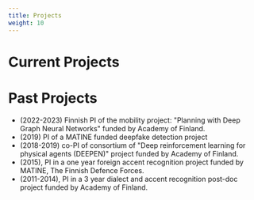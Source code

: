 ```yaml
---
title: Projects
weight: 10
---
```


# Current Projects

# Past Projects
- (2022-2023) Finnish PI of the mobility project: "Planning with Deep Graph Neural Networks" funded by Academy of Finland.
- (2019) PI of a MATINE funded deepfake detection project
- (2018-2019) co-PI of consortium of "Deep reinforcement learning for physical agents (DEEPEN)" project funded by Academy of Finland.
- (2015), PI in a one year foreign accent recognition project funded by MATINE, The Finnish Defence Forces.
- (2011-2014), PI in a 3 year dialect and accent recognition post-doc project funded by Academy of Finland.